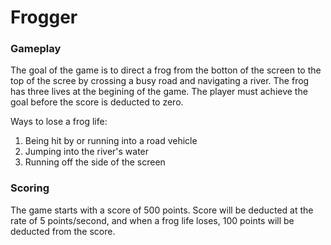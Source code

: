 # Frogger

### Gameplay

The goal of the game is to direct a frog from the botton of the screen to the top of the scree by crossing a busy road and navigating a river. The frog has three lives at the begining of the game. The player must achieve the goal before the score is deducted to zero.

Ways to lose a frog life:
1. Being hit by or running into a road vehicle
2. Jumping into the river's water
3. Running off the side of the screen

### Scoring

The game starts with a score of 500 points. Score will be deducted at the rate of 5 points/second, and when a frog life loses, 100 points will be deducted from the score. 

